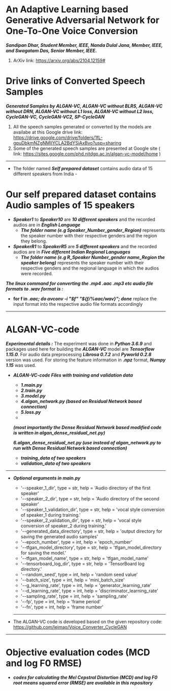 # An Adaptive Learning based  Generative Adversarial Network for One-To-One Voice Conversion
***Sandipan Dhar, Student  Member,  IEEE, Nanda Dulal Jana, Member, IEEE, and Swagatam Das, Senior Member, IEEE.***
1. ArXiv link: https://arxiv.org/abs/2104.12159#

# Drive links of Converted Speech Samples
***Generated Samples by ALGAN-VC, ALGAN-VC without BLRS, ALGAN-VC without DRN, ALGAN-VC without L1 loss,  ALGAN-VC without L2 loss, CycleGAN-VC, CycleGAN-VC2, SP-CycleGAN***
1. All the speech samples generated or converted by the models are availabe at this Google drive link: https://drive.google.com/drive/folders/1fL-gpuDbkmNZgNMIIYCLA2BdYSiAxBvo?usp=sharing
2. Some of the generated speech samples are presented at Google site ( link: https://sites.google.com/phd.nitdgp.ac.in/algan-vc-model/home )
******
- The folder named ***Self prepared dataset*** contains audio data of 15 different speakers from India -
# Our self prepared dataset contains Audio samples of 15 speakers
- ***Speaker1*** to ***Speaker10*** are ***10 different speakers*** and the recorded audios are in ***English Language***
  - ***The folder name (e.g Speaker_Number_gender_Region)*** represents the speaker number with their respective genders and the region they belong.
- ***SpeakerR1*** to ***SpeakerR5*** are ***5 different speakers*** and the recorded audios are in ***Five different Indian Regional Languages***
  - ***The folder name (e.g R_Speaker Number_gender name_Region the speaker belong)*** represents the speaker number with their respective genders and the regional language in which the audios were recorded.

***The linux command for converting the .mp4 .aac .mp3 etc audio file formats to .wav format is :***

- **for f in *.aac; do avconv -i "$f" "${f/%aac/wav}"; done*** replace the input format into the respective audio file formats accordingly 

******
# ALGAN-VC-code 
***Experimental details  :***
The experiment was done in ***Python 3.6.9*** and packages used
here for building the ***ALGAN-VC*** model are ***Tensorflow 1.15.0***. For audio data preprocessing ***Librosa 0.7.2***
and ***Pyworld 0.2.8*** version was used. For storing the feature
information in ***.npz*** format, ***Numpy 1.15*** was used.
- ***ALGAN-VC-code Files with training and validation data*** 
  - ***1.main.py*** 
  - ***2.train.py*** 
  - ***3.model.py*** 
  - ***4.algan_network.py (based on Residual Network based connection)*** 
  - ***5.loss.py*** 
  - 
   ***(most importantly the Dense Residual Network based modified code is written in algan_dense_residual_net.py)***
   
  ***6.algan_dense_residual_net.py (use instead of algan_network.py to run with Dense Residual Network based connection)***
  - ***training_data of two speakers*** 
  - ***validation_data of two speakers***
  
******
- ***Optional arguments in main.py*** 
  - '--speaker_1_dir', type = str, help = 'Audio directory of the first speaker'
  - '--speaker_2_dir', type = str, help = 'Audio directory of the second speaker'
  - '--speaker_1_validation_dir', type = str, help = 'vocal style conversion of speaker_1  during  training.'
  - '--speaker_2_validation_dir', type = str, help = 'vocal style conversion of speaker_2  during  training.'
  - '--generated_data_directory', type = str, help = 'output directory for saving the generated audio samples'
  - '--epoch_number', type = int, help = 'epoch_number'
  - '--tfgan_model_directory', type = str, help = 'tfgan_model_directory for saving the model.'
  - '--tfgan_model_name', type = str, help = 'tfgan_model_name'
  - '--tensorboard_log_dir', type = str, help = 'TensorBoard log directory.'
  - '--random_seed', type = int, help = 'random seed value'
  - '--batch_size', type = int, help = 'mini_batch_size'
  - '--g_learning_rate', type = int, help = 'generator_learning_rate'
  - '--d_learning_rate', type = int, help = 'discriminator_learning_rate'
  - '--sampling_rate', type = int, help = 'sampling_rate'
  - '--fp', type = int, help = 'frame period'
  - '--fn', type = int, help = 'frame number'
  
  ******

 - The ALGAN-VC code is developed based on the given repository code: https://github.com/leimao/Voice_Converter_CycleGAN

******

 # Objective evaluation codes (MCD and log F0 RMSE) 
 - ***codes for calculating the Mel Cepstral Distortion (MCD) and log F0 root means squared error (RMSE) are available in this repository***
